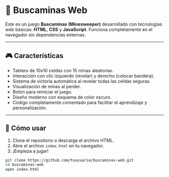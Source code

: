 # 🧨 Buscaminas Web

Este es un juego **Buscaminas (Minesweeper)** desarrollado con tecnologías web básicas: **HTML**, **CSS** y **JavaScript**. Funciona completamente en el navegador sin dependencias externas.

---

## 🎮 Características

- Tablero de 10x10 celdas con 15 minas aleatorias.
- Interacción con clic izquierdo (revelar) y derecho (colocar bandera).
- Sistema de victoria automática al revelar todas las celdas seguras.
- Visualización de minas al perder.
- Botón para reiniciar el juego.
- Diseño moderno con esquema de color oscuro.
- Código completamente comentado para facilitar el aprendizaje y personalización.

---

## 🚀 Cómo usar

1. Clona el repositorio o descarga el archivo HTML.
2. Abre el archivo `index.html` en tu navegador.
3. ¡Empieza a jugar!

```bash
git clone https://github.com/tuusuario/buscaminas-web.git
cd buscaminas-web
open index.html

